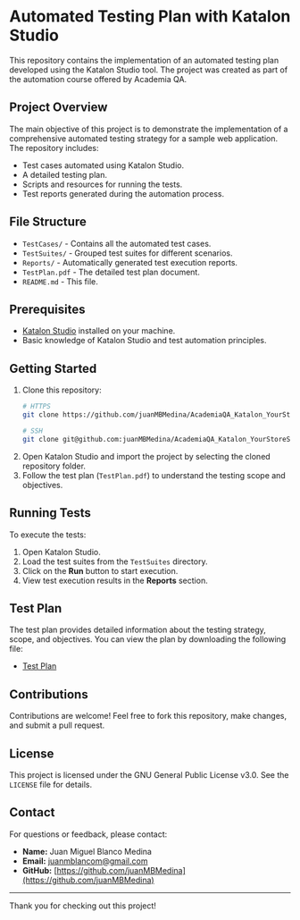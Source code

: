 # Automated Testing Plan with Katalon Studio

This repository contains the implementation of an automated testing plan developed using the Katalon Studio tool. The project was created as part of the automation course offered by Academia QA.

## Project Overview

The main objective of this project is to demonstrate the implementation of a comprehensive automated testing strategy for a sample web application. The repository includes:

- Test cases automated using Katalon Studio.
- A detailed testing plan.
- Scripts and resources for running the tests.
- Test reports generated during the automation process.

## File Structure

- `TestCases/` - Contains all the automated test cases.
- `TestSuites/` - Grouped test suites for different scenarios.
- `Reports/` - Automatically generated test execution reports.
- `TestPlan.pdf` - The detailed test plan document.
- `README.md` - This file.

## Prerequisites

- [Katalon Studio](https://www.katalon.com/download/) installed on your machine.
- Basic knowledge of Katalon Studio and test automation principles.

## Getting Started

1. Clone this repository:
   ```bash
   # HTTPS
   git clone https://github.com/juanMBMedina/AcademiaQA_Katalon_YourStoreSite.git

   # SSH
   git clone git@github.com:juanMBMedina/AcademiaQA_Katalon_YourStoreSite.git
   ```
2. Open Katalon Studio and import the project by selecting the cloned repository folder.
3. Follow the test plan (`TestPlan.pdf`) to understand the testing scope and objectives.

## Running Tests

To execute the tests:

1. Open Katalon Studio.
2. Load the test suites from the `TestSuites` directory.
3. Click on the **Run** button to start execution.
4. View test execution results in the **Reports** section.

## Test Plan

The test plan provides detailed information about the testing strategy, scope, and objectives. You can view the plan by downloading the following file:

- [Test Plan](https://github.com/juanMBMedina/AcademiaQA_Katalon_YourStoreSite/blob/main/TestPlan.pdf)

## Contributions

Contributions are welcome! Feel free to fork this repository, make changes, and submit a pull request.

## License

This project is licensed under the GNU General Public License v3.0. See the `LICENSE` file for details.

## Contact

For questions or feedback, please contact:

- **Name:** Juan Miguel Blanco Medina
- **Email:** juanmblancom@gmail.com
- **GitHub:** [https://github.com/juanMBMedina](https://github.com/juanMBMedina)

---

Thank you for checking out this project!
